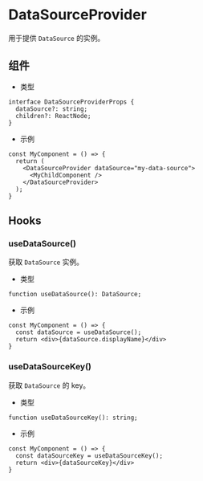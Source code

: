# DataSourceProvider

用于提供 `DataSource` 的实例。

## 组件

- 类型

```tsx | pure
interface DataSourceProviderProps {
  dataSource?: string;
  children?: ReactNode;
}
```

- 示例

```tsx | pure
const MyComponent = () => {
  return (
    <DataSourceProvider dataSource="my-data-source">
      <MyChildComponent />
    </DataSourceProvider>
  );
}
```

## Hooks

### useDataSource()

获取 `DataSource` 实例。

- 类型

```tsx | pure
function useDataSource(): DataSource;
```

- 示例

```tsx | pure
const MyComponent = () => {
  const dataSource = useDataSource();
  return <div>{dataSource.displayName}</div>
}
```

### useDataSourceKey()

获取 `DataSource` 的 key。

- 类型

```tsx | pure
function useDataSourceKey(): string;
```

- 示例

```tsx | pure
const MyComponent = () => {
  const dataSourceKey = useDataSourceKey();
  return <div>{dataSourceKey}</div>
}
```
